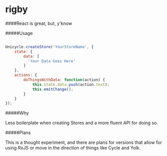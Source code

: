 # rigby

####React is great, but, y'know

#####Usage

```javascript

Unicycle.createStore('YourStoreName', {
    state: {
        data: [
          'Your Data Goes Here'
        ]
    },
    actions: {
        doThingsWithData: function(action) {
            this.state.data.push(action.text);
            this.emitChange();
        }
    }
});

```

#####Why

Less boilerplate when creating Stores and a more fluent API for doing so.

#####Plans

This is a thought experiment, and there are plans for versions that allow for using RxJS or move in the direction of things like Cycle and Yolk.
